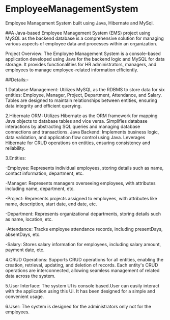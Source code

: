 # EmployeeManagementSystem
Employee Management System built using Java, Hibernate and MySql.

##A Java-based Employee Management System (EMS) project using MySQL as the backend database is a comprehensive solution for managing various aspects of employee data and processes within an organization. 

Project Overview:
The Employee Management System is a console-based application developed using Java for the backend logic
and MySQL for data storage. 
It provides functionalities for HR administrators, managers, and employees to manage employee-related information efficiently.

##Details:-

1.Database Management:
Utilizes MySQL as the RDBMS to store data for six entities: Employee, Manager, Project, Department, Attendance, and Salary.
Tables are designed to maintain relationships between entities, ensuring data integrity and efficient querying.

2.Hibernate ORM:
Utilizes Hibernate as the ORM framework for mapping Java objects to database tables and vice versa.
Simplifies database interactions by abstracting SQL queries and managing database connections and transactions.
Java Backend:
Implements business logic, data validation, and application flow control using Java.
Leverages Hibernate for CRUD operations on entities, ensuring consistency and reliability.

3.Entities:

-Employee: Represents individual employees, storing details such as name, contact information, department, etc.

-Manager: Represents managers overseeing employees, with attributes including name, department, etc.

-Project: Represents projects assigned to employees, with attributes like name, description, start date, end date, etc.

-Department: Represents organizational departments, storing details such as name, location, etc.

-Attendance: Tracks employee attendance records, including presentDays, absentDays, etc.

-Salary: Stores salary information for employees, including salary amount, payment date, etc.

4.CRUD Operations:
Supports CRUD operations for all entities, enabling the creation, retrieval, updating, and deletion of records.
Each entity's CRUD operations are interconnected, allowing seamless management of related data across the system.

5.User Interface:
The system UI is console based.User can easily interact with the application using this UI. It has been designed for a simple and convenient usage.

6.User: 
The system is designed for the administrators only not for the employees.
